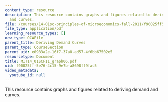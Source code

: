 ```yaml
---
content_type: resource
description: This resource contains graphs and figures related to deriving demand
  and curves.
file: /courses/14-01sc-principles-of-microeconomics-fall-2011/f90025ff5e764c159e7ba8698ff9fac5_MIT14_01SCF11_graph06.pdf
file_type: application/pdf
learning_resource_types: []
ocw_type: OCWFile
parent_title: Deriving Demand Curves
parent_type: CourseSection
parent_uid: e0983a2e-16f7-37a8-ad57-4f6bb67502e5
resourcetype: Document
title: MIT14_01SCF11_graph06.pdf
uid: f90025ff-5e76-4c15-9e7b-a8698ff9fac5
video_metadata:
  youtube_id: null
---
```

This resource contains graphs and figures related to deriving demand and curves.